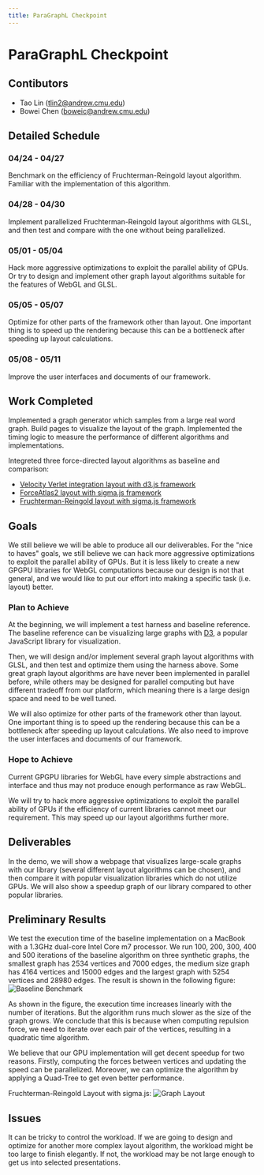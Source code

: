 ```yaml
---
title: ParaGraphL Checkpoint
---
```


# ParaGraphL Checkpoint
## Contibutors
- Tao Lin (<tlin2@andrew.cmu.edu>)
- Bowei Chen (<boweic@andrew.cmu.edu>)

## Detailed Schedule

### 04/24 - 04/27
Benchmark on the efficiency of Fruchterman-Reingold layout algorithm. Familiar with the implementation of this algorithm.
### 04/28 - 04/30
Implement parallelized Fruchterman-Reingold layout algorithms with GLSL, and then test and compare with the one without being parallelized.
### 05/01 - 05/04
Hack more aggressive optimizations to exploit the parallel ability of GPUs. Or try to design and implement other graph layout algorithms suitable for the features of WebGL and GLSL.
### 05/05 - 05/07
Optimize for other parts of the framework other than layout. One important thing is to speed up the rendering because this can be a bottleneck after speeding up layout calculations.
### 05/08 - 05/11
Improve the user interfaces and documents of our framework.

## Work Completed
Implemented a graph generator which samples from a large real word graph. Build pages to visualize the layout of the graph. Implemented the timing logic to measure the performance of different algorithms and implementations.

Integreted three force-directed layout algorithms as baseline and comparison:
- [Velocity Verlet integration layout with d3.js framework](https://github.com/d3/d3-force)
- [ForceAtlas2 layout with sigma.js framework](https://github.com/jacomyal/sigma.js/tree/master/plugins/sigma.layout.forceAtlas2)
- [Fruchterman-Reingold layout with sigma.js framework](https://github.com/Linkurious/linkurious.js/tree/master/plugins/sigma.layouts.fruchtermanReingold)

## Goals
We still believe we will be able to produce all our deliverables. For the "nice to haves" goals, we still believe we can hack more aggressive optimizations to exploit the parallel ability of GPUs. But it is less likely to create a new GPGPU libraries for WebGL computations because our design is not that general, and we would like to put our effort into making a specific task (i.e. layout) better.

### Plan to Achieve

At the beginning, we will implement a test harness and baseline reference. The baseline reference can be visualizing large graphs with [D3](https://d3js.org/), a popular JavaScript library for visualization.

Then, we will design and/or implement several graph layout algorithms with GLSL, and then test and optimize them using the harness above. Some great graph layout algorithms are have never been implemented in parallel before, while others may be designed for parallel computing but have different tradeoff from our platform, which meaning there is a large design space and need to be well tuned.

We will also optimize for other parts of the framework other than layout. One important thing is to speed up the rendering because this can be a bottleneck after speeding up layout calculations. We also need to improve the user interfaces and documents of our framework.

### Hope to Achieve
Current GPGPU libraries for WebGL have every simple abstractions and interface and thus may not produce enough performance as raw WebGL.

We will try to hack more aggressive optimizations to exploit the parallel ability of GPUs if the efficiency of current libraries cannot meet our requirement. This may speed up our layout algorithms further more.

## Deliverables
In the demo, we will show a webpage that visualizes large-scale graphs with our library (several different layout algorithms can be chosen), and then compare it with popular visualization libraries which do not utilize GPUs. We will also show a speedup graph of our library compared to other popular libraries.

## Preliminary Results

We test the execution time of the baseline implementation on a MacBook with a 1.3GHz dual-core Intel Core m7 processor. We run 100, 200, 300, 400 and 500 iterations of the baseline algorithm on three synthetic graphs, the smallest graph has 2534 vertices and 7000 edges, the medium size graph has 4164 vertices and 15000 edges and the largest graph with 5254 vertices and  28980 edges. The result is shown in the following figure:
![](https://raw.githubusercontent.com/nblintao/ParaGraphL/master/docs/baseline_benchmark.png "Baseline Benchmark")

As shown in the figure, the execution time increases linearly with the number of iterations. But the algorithm runs much slower as the size of the graph grows. We conclude that this is because when computing repulsion force, we need to iterate over each pair of the vertices, resulting in a quadratic time algorithm.

We believe that our GPU implementation will get decent speedup for two reasons. Firstly, computing the forces between vertices and updating the speed can be parallelized. Moreover, we can optimize the algorithm by applying a Quad-Tree to get even better performance.

Fruchterman-Reingold Layout with sigma.js:
![](https://raw.githubusercontent.com/nblintao/ParaGraphL/master/docs/graph_layout.png "Graph Layout")

## Issues
It can be tricky to control the workload. If we are going to design and optimize for another more complex layout algorithm, the workload might be too large to finish elegantly. If not, the workload may be not large enough to get us into selected presentations.
